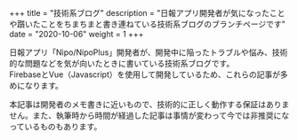 +++
title = "技術系ブログ"
description = "日報アプリ開発者が気になったことや躓いたことをちまちまと書き連ねている技術系ブログのブランチページです"
date = "2020-10-06"
weight = 1
+++

日報アプリ「Nipo/NipoPlus」開発者が、開発中に陥ったトラブルや悩み、技術的な問題などを気が向いたときに書いている技術系ブログです。  
FirebaseとVue（Javascript）を使用して開発しているため、これらの記事が多めになります。

本記事は開発者のメモ書きに近いもので、技術的に正しく動作する保証はありません。また、執筆時から時間が経過した記事は事情が変わって今では非推奨になっているものもあります。
